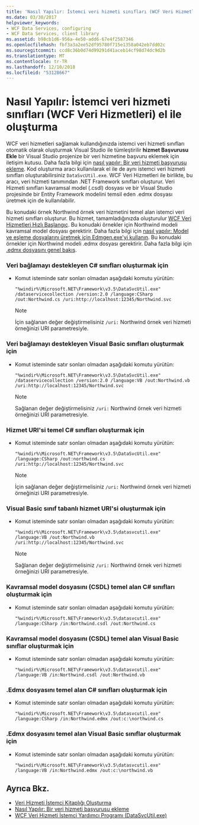 ```yaml
---
title: 'Nasıl Yapılır: İstemci veri hizmeti sınıfları (WCF Veri Hizmetleri) el ile oluşturma'
ms.date: 03/30/2017
helpviewer_keywords:
- WCF Data Services, configuring
- WCF Data Services, client library
ms.assetid: b98cb1d6-956a-4e50-add6-67e4f2587346
ms.openlocfilehash: fbf3a3a2ee52df95780f715e1358a042eb7dd02c
ms.sourcegitcommit: ccd8c36b0d74d99291d41aceb14cf98d74dc9d2b
ms.translationtype: MT
ms.contentlocale: tr-TR
ms.lasthandoff: 12/10/2018
ms.locfileid: "53128667"
---
```

# <a name="how-to-manually-generate-client-data-service-classes-wcf-data-services"></a>Nasıl Yapılır: İstemci veri hizmeti sınıfları (WCF Veri Hizmetleri) el ile oluşturma
WCF veri hizmetleri sağlamak kullandığınızda istemci veri hizmeti sınıfları otomatik olarak oluşturmak Visual Studio ile tümleştirilir **hizmet Başvurusu Ekle** bir Visual Studio projenize bir veri hizmetine başvuru eklemek için iletişim kutusu. Daha fazla bilgi için [nasıl yapılır: Bir veri hizmeti başvurusu ekleme](../../../../docs/framework/data/wcf/how-to-add-a-data-service-reference-wcf-data-services.md). Kod oluşturma aracı kullanılarak el ile de aynı istemci veri hizmeti sınıfları oluşturabilirsiniz `DataSvcUtil.exe`. WCF Veri Hizmetleri ile birlikte, bu aracı, veri hizmeti tanımından .NET Framework sınıfları oluşturur. Veri Hizmeti sınıfları kavramsal model (.csdl) dosyası ve bir Visual Studio projesinde bir Entity Framework modelini temsil eden .edmx dosyası üretmek için de kullanılabilir.

 Bu konudaki örnek Northwind örnek veri hizmetini temel alan istemci veri hizmeti sınıfları oluşturur. Bu hizmet, tamamladığınızda oluşturulur [WCF Veri Hizmetleri Hızlı Başlangıç](../../../../docs/framework/data/wcf/quickstart-wcf-data-services.md). Bu konudaki örnekler için Northwind modeli kavramsal model dosyası gerektirir. Daha fazla bilgi için [nasıl yapılır: Model ve eşleme dosyalarını üretmek için Edmgen.exe'yi kullanın](../../../../docs/framework/data/adonet/ef/how-to-use-edmgen-exe-to-generate-the-model-and-mapping-files.md). Bu konudaki örnekler için Northwind modeli .edmx dosyası gerektirir. Daha fazla bilgi için [.edmx dosyasını genel bakış](https://msdn.microsoft.com/library/f4c8e7ce-1db6-417e-9759-15f8b55155d4).

### <a name="to-generate-c-classes-that-support-data-binding"></a>Veri bağlamayı destekleyen C# sınıfları oluşturmak için

-   Komut isteminde satır sonları olmadan aşağıdaki komutu yürütün:

    ```console
    "%windir%\Microsoft.NET\Framework\v3.5\DataSvcUtil.exe" /dataservicecollection /version:2.0 /language:CSharp /out:Northwind.cs /uri:http://localhost:12345/Northwind.svc
    ```

    > [!NOTE]
    >  İçin sağlanan değer değiştirmelisiniz `/uri:` Northwind örnek veri hizmeti örneğinizi URI parametresiyle.

### <a name="to-generate-visual-basic-classes-that-support-data-binding"></a>Veri bağlamayı destekleyen Visual Basic sınıfları oluşturmak için

-   Komut isteminde satır sonları olmadan aşağıdaki komutu yürütün:

    ```console
    "%windir%\Microsoft.NET\Framework\v3.5\DataSvcUtil.exe" /dataservicecollection /version:2.0 /language:VB /out:Northwind.vb /uri:http://localhost:12345/Northwind.svc
    ```

    > [!NOTE]
    >  Sağlanan değer değiştirmelisiniz `/uri:` Northwind örnek veri hizmeti örneğinizi URI parametresiyle.

### <a name="to-generate-c-classes-based-on-the-service-uri"></a>Hizmet URI'si temel C# sınıfları oluşturmak için

-   Komut isteminde satır sonları olmadan aşağıdaki komutu yürütün:

    ```
    "%windir%\Microsoft.NET\Framework\v3.5\DataSvcUtil.exe" /language:CSharp /out:northwind.cs /uri:http://localhost:12345/Northwind.svc
    ```

    > [!NOTE]
    >  İçin sağlanan değer değiştirmelisiniz `/uri:` Northwind örnek veri hizmeti örneğinizi URI parametresiyle.

### <a name="to-generate-visual-basic-classes-based-on-the-service-uri"></a>Visual Basic sınıf tabanlı hizmet URI'si oluşturmak için

-   Komut isteminde satır sonları olmadan aşağıdaki komutu yürütün:

    ```
    "%windir%\Microsoft.NET\Framework\v3.5\datasvcutil.exe" /language:VB /out:Northwind.vb /uri:http://localhost:12345/Northwind.svc
    ```

    > [!NOTE]
    >  Sağlanan değer değiştirmelisiniz `/uri:` Northwind örnek veri hizmeti örneğinizi URI parametresiyle.

### <a name="to-generate-c-classes-based-on-the-conceptual-model-file-csdl"></a>Kavramsal model dosyasını (CSDL) temel alan C# sınıfları oluşturmak için

-   Komut isteminde satır sonları olmadan aşağıdaki komutu yürütün:

    ```
    "%windir%\Microsoft.NET\Framework\v3.5\datasvcutil.exe" /language:CSharp /in:Northwind.csdl /out:Northwind.cs
    ```

### <a name="to-generate-visual-basic-classes-based-on-the-conceptual-model-file-csdl"></a>Kavramsal model dosyasını (CSDL) temel alan Visual Basic sınıflar oluşturmak için

-   Komut isteminde satır sonları olmadan aşağıdaki komutu yürütün:

    ```
    "%windir%\Microsoft.NET\Framework\v3.5\datasvcutil.exe" /language:VB /in:Northwind.csdl /out:Northwind.vb
    ```

### <a name="to-generate-c-classes-based-on-the-edmx-file"></a>.Edmx dosyasını temel alan C# sınıfları oluşturmak için

-   Komut isteminde satır sonları olmadan aşağıdaki komutu yürütün:

    ```
    "%windir%\Microsoft.NET\Framework\v3.5\datasvcutil.exe" /language:CSharp /in:Northwind.edmx /out:c:\northwind.cs
    ```

### <a name="to-generate-visual-basic-classes-based-on-the-edmx-file"></a>.Edmx dosyasını temel alan Visual Basic sınıflar oluşturmak için

-   Komut isteminde satır sonları olmadan aşağıdaki komutu yürütün:

    ```
    "%windir%\Microsoft.NET\Framework\v3.5\datasvcutil.exe" /language:VB /in:Northwind.edmx /out:c:\northwind.vb
    ```

## <a name="see-also"></a>Ayrıca Bkz.

- [Veri Hizmeti İstemci Kitaplığı Oluşturma](../../../../docs/framework/data/wcf/generating-the-data-service-client-library-wcf-data-services.md)
- [Nasıl Yapılır: Bir veri hizmeti başvurusu ekleme](../../../../docs/framework/data/wcf/how-to-add-a-data-service-reference-wcf-data-services.md)
- [WCF Veri Hizmeti İstemci Yardımcı Programı (DataSvcUtil.exe)](../../../../docs/framework/data/wcf/wcf-data-service-client-utility-datasvcutil-exe.md)